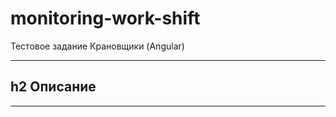 # monitoring-work-shift
Тестовое задание Крановщики (Angular)

***
h2 Описание
-----------------------------------
***
